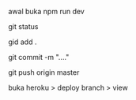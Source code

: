 awal buka npm run dev

git status

gid add .

git commit -m "...."

git push origin master

buka heroku > deploy branch > view
